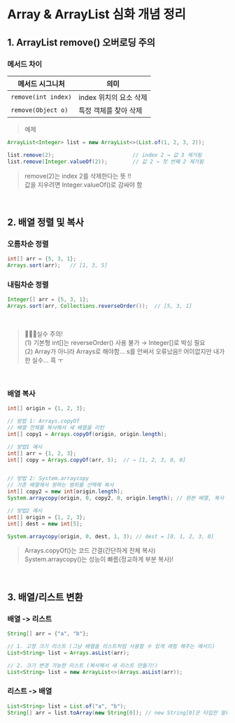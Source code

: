 # Array & ArrayList 심화 개념 정리

## 1. ArrayList remove() 오버로딩 주의

### 메서드 차이

| 메서드 시그니처         | 의미                      |
|-------------------------|---------------------------|
| `remove(int index)`     | index 위치의 요소 삭제    |
| `remove(Object o)`      | 특정 객체를 찾아 삭제     |

> 예제
```java
ArrayList<Integer> list = new ArrayList<>(List.of(1, 2, 3, 2));

list.remove(2);                         // index 2 → 값 3 제거됨
list.remove(Integer.valueOf(2));        // 값 2 → 첫 번째 2 제거됨
```

> remove(2)는 index 2를 삭제한다는 뜻 !! <br>
> 값을 지우려면 Integer.valueOf()로 감싸야 함

<br>

## 2. 배열 정렬 및 복사

### 오름차순 정렬
```java
int[] arr = {5, 3, 1};
Arrays.sort(arr);   // [1, 3, 5]
```

### 내림차순 정렬
```java
Integer[] arr = {5, 3, 1};
Arrays.sort(arr, Collections.reverseOrder());  // [5, 3, 1]
```

<br>

> 👩🏻‍💻실수 주의!<br>
> (1) 기본형 int[]는 reverseOrder() 사용 불가 → Integer[]로 박싱 필요<br>
> (2) Array가 아니라 Arrays로 해야함... s를 안써서 오류났음!! 어이없지만 내가 한 실수... 흑 ㅜ<br>

<br>

### 배열 복사
```java
int[] origin = {1, 2, 3};

// 방법 1: Arrays.copyOf
// 배열 전체를 복사해서 새 배열을 리턴
int[] copy1 = Arrays.copyOf(origin, origin.length);

// 방법1 예시
int[] arr = {1, 2, 3};
int[] copy = Arrays.copyOf(arr, 5);  // → [1, 2, 3, 0, 0]


// 방법 2: System.arraycopy
// 기존 배열에서 원하는 범위를 선택해 복사
int[] copy2 = new int[origin.length];
System.arraycopy(origin, 0, copy2, 0, origin.length); // 원본 배열, 복사 시작 인덱스, 대상 배열, 내용을 넣을 시작 인덱스, 복사할 요소의 개수

// 방법2 예시
int[] origin = {1, 2, 3};
int[] dest = new int[5];

System.arraycopy(origin, 0, dest, 1, 3); // dest = [0, 1, 2, 3, 0]

```
> Arrays.copyOf()는 코드 간결(간단하게 전체 복사)<br>
> System.arraycopy()는 성능이 빠름(정교하게 부분 복사)!

<br>

## 3. 배열/리스트 변환

### 배열 -> 리스트
```java
String[] arr = {"a", "b"};

// 1. 고정 크기 리스트 (그냥 배열을 리스트처럼 사용할 수 있게 래핑 해주는 메서드)
List<String> list = Arrays.asList(arr);

// 2. 크기 변경 가능한 리스트 (복사해서 새 리스트 만들기!)
List<String> list = new ArrayList<>(Arrays.asList(arr));
```

### 리스트 -> 배열
```java
List<String> list = List.of("a", "b");
String[] arr = list.toArray(new String[0]); // new String[0]은 타입만 알려주고, 실제 크기는 자동 조절됨
```

<br>






